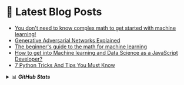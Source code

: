 # 📩 Latest Blog Posts 
<!-- BLOG-POST-LIST:START -->
- [You don't need to know complex math to get started with machine learning!](https://prathamprasoon.codes/you-dont-need-to-know-complex-math-to-get-started-with-machine-learning)
- [Generative Adversarial Networks Explained](https://prathamprasoon.codes/generative-adversarial-networks-explained)
- [The beginner's guide to the math for machine learning](https://prathamprasoon.codes/the-beginners-guide-to-the-math-for-machine-learning)
- [How to get into Machine learning and Data Science as a JavaScript Developer?](https://prathamprasoon.codes/how-to-get-into-machine-learning-and-data-science-as-a-javascript-developer)
- [7 Python Tricks And Tips You Must Know](https://prathamprasoon.codes/7-python-tricks-and-tips-you-must-know)
<!-- BLOG-POST-LIST:END -->

<details>
  <summary>📊 <b><i>GitHub Stats</i></b></summary>
  <img src="https://github-readme-stats.vercel.app/api?username=prasoonpratham&show_icons=true&theme=gotham" alt="Darsh Shah GitHub Stats" />
</details> 
